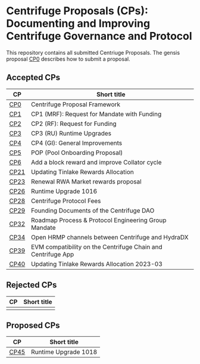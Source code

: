 # Centrifuge Proposals (CPs): Documenting and Improving Centrifuge Governance and Protocol
This repository contains all submitted Centriuge Proposals. The gensis proposal [CP0](cps/CP0/CP0.md) describes how to submit a proposal.


## Accepted CPs

|CP | Short title |
|---|-------------|
| [CP0](./cps/CP0/CP0.md) | Centrifuge Proposal Framework |
| [CP1](./cps/CP1/CP1.md) | CP1 (MRF): Request for Mandate with Funding |
| [CP2](./cps/CP2/CP2.md) | CP2 (RF): Request for Funding |
| [CP3](./cps/CP3/CP3.md)  | CP3 (RU) Runtime Upgrades |
| [CP4](./cps/CP4/CP4.md) | CP4 (GI): General Improvements |
| [CP5](./cps/CP5/CP5.md) | POP (Pool Onboarding Proposal)
| [CP6](./cps/CP6.md) | Add a block reward and improve Collator cycle |
| [CP21](./cps/CP21.md) | Updating Tinlake Rewards Allocation |
| [CP23](./cps/CP23.md) | Renewal RWA Market rewards proposal |
| [CP26](./cps/CP26.md) | Runtime Upgrade 1016 |
| [CP28](./cps/CP28.md) | Centrifuge Protocol Fees |
| [CP29](./cps/CP29/CP29.md) | Founding Documents of the Centrifuge DAO |
| [CP32](./cps/CP32.md) | Roadmap Process & Protocol Engineering Group Mandate |
| [CP34](./cps/CP34.md) | Open HRMP channels between Centrifuge and HydraDX |
| [CP39](./cps/CP39.md) | EVM compatibility on the Centrifuge Chain and Centrifuge App |
| [CP40](./cps/CP40.md) | Updating Tinlake Rewards Allocation 2023-03 |
## Rejected CPs
|CP | Short title |
|---|-------------|
| | |

## Proposed CPs
|CP | Short title |
|---|-------------|
|[CP45](./cps/CP45.md)  | Runtime Upgrade 1018 |

